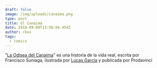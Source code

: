 ```yaml
---
draft: false
image: /img/uploads/canaima.png
type: post
title: El Canaima
date: 2018-09-08T13:50:04.454Z
author: cbas
tags:
  - comics
---
```

"[La Odisea del Canaima](http://factor.prodavinci.com/laodiseadelcanaima/index.html)" es una historia de la vida real, escrita por Francisco Suniaga, ilustrada por [Lucas García](https://www.behance.net/lucasgarciaparis) y publicada por Prodavinci

